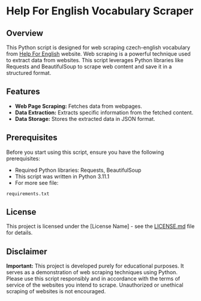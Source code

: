 # Help For English Vocabulary Scraper

## Overview

This Python script is designed for web scraping czech-english vocabulary from [Help For English](https://www.helpforenglish.cz) website. 
Web scraping is a powerful technique used to extract data from websites. This script leverages Python libraries like Requests and BeautifulSoup to scrape web content and save it in a structured format.

## Features

- **Web Page Scraping:** Fetches data from webpages.
- **Data Extraction:** Extracts specific information from the fetched content.
- **Data Storage:** Stores the extracted data in JSON format.

## Prerequisites

Before you start using this script, ensure you have the following prerequisites:

- Required Python libraries: Requests, BeautifulSoup
- This script was written in Python 3.11.1
- For more see file:

```
requirements.txt
```

## License

This project is licensed under the [License Name] - see the [LICENSE.md](LICENSE.md) file for details.

## Disclaimer

**Important:** This project is developed purely for educational purposes. It serves as a demonstration of web scraping techniques using Python. Please use this script responsibly and in accordance with the terms of service of the websites you intend to scrape. Unauthorized or unethical scraping of websites is not encouraged.
